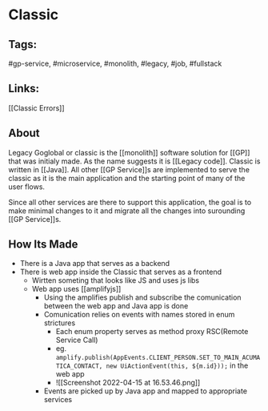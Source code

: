# Classic

## Tags:
#gp-service, #microservice, #monolith, #legacy, #job, #fullstack

## Links:
[[Classic Errors]]

## About
Legacy Goglobal or classic is the [[monolith]] software solution for [[GP]] that was initialy made. As the name suggests it is [[Legacy code]]. Classic is written in [[Java]]. All other [[GP Service]]s are implemented to serve the classic as it is the main application and the starting point of many of the user flows.

Since all other services are there to support this application, the goal is to make minimal changes to it and migrate all the changes into surounding [[GP Service]]s.

## How Its Made
- There is a Java app that serves as a backend
- There is web app inside the Classic that serves as a frontend
	- Wirtten someting that looks like JS and uses js libs
	- Web app uses [[amplifyjs]]
		- Using the amplifies publish and subscribe the comunication between the web app and Java app is done
		- Comunication relies on events with names stored in enum strictures
			- Each enum property serves as method proxy RSC(Remote Service Call)
			- eg. `amplify.publish(AppEvents.CLIENT_PERSON.SET_TO_MAIN_ACUMATICA_CONTACT, new UiActionEvent(this, ${m.id}));` in the web app
			-  ![[Screenshot 2022-04-15 at 16.53.46.png]]
		- Events are picked up by Java app and mapped to appropriate services